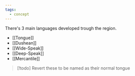 ```yaml
---
tags:
  - concept
---
```

There's 3 main languages developed trough the region. 
- [[Tongue]] 
- [[Dushean]]
- [[Wide-Speak]]
- [[Deep-Speak]]
- [[Mercantile]]

>[!todo] Revert these to be named as their normal tongue